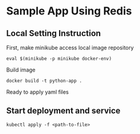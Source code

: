 # Sample App Using Redis

## Local Setting Instruction

First, make minikube access local image repository

    eval $(minikube -p minikube docker-env)

Build image

    docker build -t python-app .

Ready to apply yaml files

## Start deployment and service

    kubectl apply -f <path-to-file>
